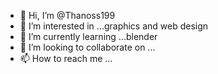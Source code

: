 - 👋 Hi, I’m @Thanoss199
- 👀 I’m interested in ...graphics and web design
- 🌱 I’m currently learning ...blender
- 💞️ I’m looking to collaborate on ...
- 📫 How to reach me ...

<!---
Thanoss199/Thanoss199 is a ✨ special ✨ repository because its `README.md` (this file) appears on your GitHub profile.
You can click the Preview link to take a look at your changes.
--->

